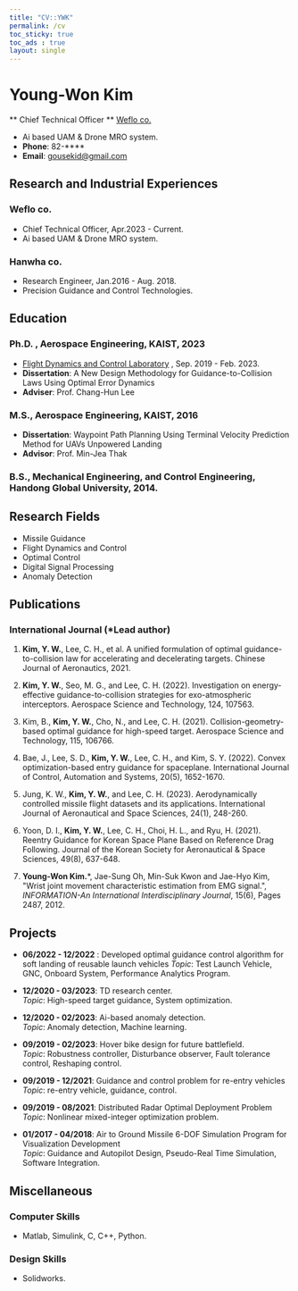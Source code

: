 ```yaml
---
title: "CV::YWK"
permalink: /cv
toc_sticky: true
toc_ads : true
layout: single
---
```

# Young-Won Kim
** Chief Technical Officer **
[Weflo co.](https://weflo.ai)
- Ai based UAM & Drone MRO system.
- **Phone**: 82-****
- **Email**: [gousekid@gmail.com](mailto:gousekid@gmail.com)

## Research and Industrial Experiences

### Weflo co.

- Chief Technical Officer, Apr.2023 - Current.
- Ai based UAM & Drone MRO system.

### Hanwha co.

- Research Engineer, Jan.2016 - Aug. 2018.
- Precision Guidance and Control Technologies.

## Education

### Ph.D. , Aerospace Engineering, KAIST, 2023

- [Flight Dynamics and Control Laboratory](http://fdcl.kaist.ac.kr/)  , Sep. 2019 - Feb. 2023.
- **Dissertation**: A New Design Methodology for Guidance-to-Collision Laws Using Optimal Error Dynamics
- **Adviser**: Prof. Chang-Hun Lee


### M.S., Aerospace Engineering, KAIST, 2016

- **Dissertation**: Waypoint Path Planning Using Terminal Velocity Prediction Method for UAVs Unpowered Landing
- **Advisor**: Prof. Min-Jea Thak

### B.S., Mechanical Engineering, and Control Engineering, Handong Global University, 2014.

## Research Fields

- Missile Guidance
- Flight Dynamics and Control
- Optimal Control
- Digital Signal Processing
- Anomaly Detection

## Publications

### International Journal (*Lead author)

1. **Kim, Y. W.**, Lee, C. H., et al. A unified formulation of optimal guidance-to-collision law for accelerating and decelerating targets. Chinese Journal of Aeronautics, 2021.

2. **Kim, Y. W.**, Seo, M. G., and Lee, C. H. (2022). Investigation on energy-effective guidance-to-collision strategies for exo-atmospheric interceptors. Aerospace Science and Technology, 124, 107563.

3. Kim, B., **Kim, Y. W.**, Cho, N., and Lee, C. H. (2021). Collision-geometry-based optimal guidance for high-speed target. Aerospace Science and Technology, 115, 106766.

4. Bae, J., Lee, S. D., **Kim, Y. W.**, Lee, C. H., and Kim, S. Y. (2022). Convex optimization-based entry guidance for spaceplane. International Journal of Control, Automation and Systems, 20(5), 1652-1670.

5. Jung, K. W., **Kim, Y. W.**, and Lee, C. H. (2023). Aerodynamically controlled missile flight datasets and its applications. International Journal of Aeronautical and Space Sciences, 24(1), 248-260.

6. Yoon, D. I., **Kim, Y. W.**, Lee, C. H., Choi, H. L., and Ryu, H. (2021). Reentry Guidance for Korean Space Plane Based on Reference Drag Following. Journal of the Korean Society for Aeronautical & Space Sciences, 49(8), 637-648.

7. **Young-Won Kim.***, Jae-Sung Oh, Min-Suk Kwon and Jae-Hyo Kim, "Wrist joint movement characteristic estimation from EMG signal.", *INFORMATION-An International Interdisciplinary Journal*, 15(6), Pages 2487, 2012.

## Projects

- **06/2022 - 12/2022** : Developed optimal guidance control algorithm for soft landing of reusable launch vehicles
  *Topic*: Test Launch Vehicle, GNC, Onboard System, Performance Analytics Program.
  
- **12/2020 - 03/2023**: TD research center.  
  *Topic*: High-speed target guidance, System optimization.

- **12/2020 - 02/2023**: Ai-based anomaly detection.  
  *Topic*: Anomaly detection, Machine learning.

- **09/2019 - 02/2023**: Hover bike design for future battlefield.  
  *Topic*: Robustness controller, Disturbance observer, Fault tolerance control, Reshaping control.

- **09/2019 - 12/2021**: Guidance and control problem for re-entry vehicles  
  *Topic*: re-entry vehicle, guidance, control.

- **09/2019 - 08/2021**: Distributed Radar Optimal Deployment Problem  
  *Topic*: Nonlinear mixed-integer optimization problem.

- **01/2017 - 04/2018**: Air to Ground Missile 6-DOF Simulation Program for Visualization Development  
  *Topic*: Guidance and Autopilot Design, Pseudo-Real Time Simulation, Software Integration.

## Miscellaneous

### Computer Skills

- Matlab, Simulink, C, C++, Python.

### Design Skills

- Solidworks.

